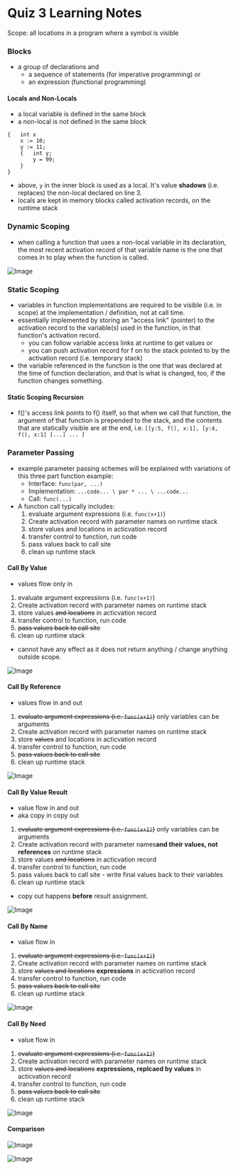 # Quiz 3 Learning Notes

Scope: all locations in a program where a symbol is visible

### Blocks
- a group of declarations and 
	- a sequence of statements (for imperative programming) or 
	- an expression (functional programming)

#### Locals and Non-Locals
- a local variable is defined in the same block
- a non-local is not defined in the same block
```
{	int x
	x := 10;
	y := 11;
	{ 	int y;
		y = 99;
	}
}
```
- above, `y` in the inner block is used as a local. It's value **shadows** (i.e. replaces) the non-local declared on line 3. 
- locals are kept in memory blocks called activation records, on the runtime stack

### Dynamic Scoping
- when calling a function that uses a non-local variable in its declaration, the most recent activation record of that variable name is the one that comes in to play when the function is called.

![Image](dynamic_scope.png)

### Static Scoping
- variables in function implementations are required to be visible (i.e. in scope) at the implementation / definition, not at call time. 
- essentially implemented by storing an "access link" (pointer) to the activation record to the variable(s) used in the function, in that function's activation record.
	- you can follow variable access links at runtime to get values or
	- you can push activation record for f on to the stack pointed to by the activation record (i.e. temporary stack)
- the variable referenced in the function is the one that was declared at the time of function declaration, and that is what is changed, too, if the function changes something.

#### Static Scoping Recursion
- f()'s access link points to f() itself, so that when we call that function, the argument of that function is prepended to the stack, and the contents that are statically visible are at the end, i.e. `[[y:5, f(), x:1], [y:4, f(), x:1] [...] ... ]`

### Parameter Passing
- example parameter passing schemes will be explained with variations of this three part function example:
	- Interface: `func(par, ...)`
	- Implementation: `...code... \ par * ... \ ...code...`
	- Call: `func(...)`
- A function call typically includes:
	1. evaluate argument expressions (i.e. `func(x+1)`)
	2. Create activation record with parameter names on runtime stack
	3. store values and locations in acticvation record
	4. transfer control to function, run code
	5. pass values back to call site
	6. clean up runtime stack

#### Call By Value
- values flow only in
1. evaluate argument expressions (i.e. `func(x+1)`)
2. Create activation record with parameter names on runtime stack
3. store values ~~and locations~~ in acticvation record
4. transfer control to function, run code
5. ~~pass values back to call site~~
6. clean up runtime stack
- cannot have any effect as it does not return anything / change anything outside scope.

![Image](cbv-ex.png)

#### Call By Reference
- values flow in and out
1. ~~evaluate argument expressions (i.e. `func(x+1)`)~~ only variables can be arguments
2. Create activation record with parameter names on runtime stack
3. store ~~values~~ and locations in acticvation record
4. transfer control to function, run code
5. ~~pass values back to call site~~
6. clean up runtime stack

![Image](cbr-ex.png)

#### Call By Value Result
- value flow in and out
- aka copy in copy out
1. ~~evaluate argument expressions (i.e. `func(x+1)`)~~ only variables can be arguments
2. Create activation record with parameter names**and their values, not references** on runtime stack
3. store values ~~and locations~~ in acticvation record
4. transfer control to function, run code
5. pass values back to call site - write final values back to their variables
6. clean up runtime stack
- copy out happens **before** result assignment.

![Image](cbvr-ex.png)

#### Call By Name
- value flow in
1. ~~evaluate argument expressions (i.e. `func(x+1)`)~~
2. Create activation record with parameter names on runtime stack
3. store ~~values and locations~~ **expressions** in acticvation record
4. transfer control to function, run code
5. ~~pass values back to call site~~
6. clean up runtime stack

![Image](cbname-ex.png)

#### Call By Need
- value flow in
1. ~~evaluate argument expressions (i.e. `func(x+1)`)~~
2. Create activation record with parameter names on runtime stack
3. store ~~values and locations~~ **expressions, replcaed by values** in acticvation record
4. transfer control to function, run code
5. ~~pass values back to call site~~
6. clean up runtime stack

![Image](cbneed-ex.png)

#### Comparison

![Image](cbcomparison.png)

![Image](cbcomparison-oj.png)

